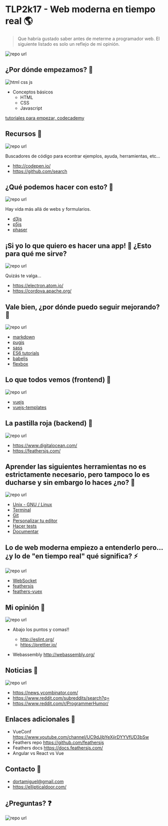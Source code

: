 # TLP2k17 - Web moderna en tiempo real 🌎

> Que habría gustado saber antes de meterme a programador web.
> El siguiente listado es solo un reflejo de mi opinión.

![repo url](https://raw.githubusercontent.com/ellipticaldoor/tlp2k17/master/img/url.jpg)


## ¿Por dónde empezamos? 🏁

![html css js](https://raw.githubusercontent.com/ellipticaldoor/tlp2k17/master/img/html_css_js.jpg)
* Conceptos básicos
	- HTML
	- CSS
	- Javascript

[tutoriales para empezar, codecademy](https://www.codecademy.com/learn)


## Recursos 🥙

![repo url](https://raw.githubusercontent.com/ellipticaldoor/tlp2k17/master/img/url.jpg)

Buscadores de código para econtrar ejemplos, ayuda, herramientas, etc...

* http://codepen.io/
* https://github.com/search


## ¿Qué podemos hacer con esto? 🔨

![repo url](https://raw.githubusercontent.com/ellipticaldoor/tlp2k17/master/img/url.jpg)

Hay vida más allá de webs y formularios.

* [d3js](https://d3js.org/)
* [p5js](https://p5js.org/examples/)
* [phaser](https://phaser.io/)


## ¡Si yo lo que quiero es hacer una app! 📱 ¿Esto para qué me sirve? 

![repo url](https://raw.githubusercontent.com/ellipticaldoor/tlp2k17/master/img/url.jpg)

Quizás te valga...

* https://electron.atom.io/
* https://cordova.apache.org/


## Vale bien, ¿por dónde puedo seguir mejorando? 💪

![repo url](https://raw.githubusercontent.com/ellipticaldoor/tlp2k17/master/img/url.jpg)

* [markdown](https://daringfireball.net/projects/markdown/syntax)
* [pugjs](https://pugjs.org/api/getting-started.html)
* [sass](http://sass-lang.com/)
* [ES6 tutorials](https://github.com/ericdouglas/ES6-Learning)
* [babeljs](https://babeljs.io/)
* [flexbox](https://css-tricks.com/snippets/css/a-guide-to-flexbox/)


## Lo que todos vemos (frontend) 👀

![repo url](https://raw.githubusercontent.com/ellipticaldoor/tlp2k17/master/img/url.jpg)

* [vuejs](https://vuejs.org/)
* [vuejs-templates](https://github.com/vuejs-templates/webpack)


## La pastilla roja (backend) 🍦 

![repo url](https://raw.githubusercontent.com/ellipticaldoor/tlp2k17/master/img/url.jpg)

* https://www.digitalocean.com/
* https://feathersjs.com/


## Aprender las siguientes herramientas no es estrictamente necesario, pero tampoco lo es ducharse y sin embargo lo haces ¿no? 🛀

![repo url](https://raw.githubusercontent.com/ellipticaldoor/tlp2k17/master/img/url.jpg)

* [Unix - GNU / Linux]()
* [Terminal]()
* [Git]()
* [Personalizar tu editor]()
* [Hacer tests]()
* [Documentar]()


## Lo de web moderna empiezo a entenderlo pero... ¿y lo de "en tiempo real" qué significa? ⚡️

![repo url](https://raw.githubusercontent.com/ellipticaldoor/tlp2k17/master/img/url.jpg)

* [WebSocket](https://en.wikipedia.org/wiki/WebSocket)
* [feathersjs](https://feathersjs.com/)
* [feathers-vuex](https://github.com/feathersjs/feathers-vuex/)


## Mi opinión 💩

![repo url](https://raw.githubusercontent.com/ellipticaldoor/tlp2k17/master/img/url.jpg)

* Abajo los puntos y comas!!
	- http://eslint.org/
	- https://prettier.io/

* Webassembly http://webassembly.org/


## Noticias 📰

![repo url](https://raw.githubusercontent.com/ellipticaldoor/tlp2k17/master/img/url.jpg)

* https://news.ycombinator.com/
* https://www.reddit.com/subreddits/search?q=
* https://www.reddit.com/r/ProgrammerHumor/


## Enlaces adicionales 🔗

* VueConf https://www.youtube.com/channel/UC9dJjbYeXjirDYYVfUD3bSw
* Feathers repo https://github.com/feathersjs
* Feathers docs https://docs.feathersjs.com/
* Angular vs React vs Vue


## Contacto 🙋

* [dortamiguel@gmail.com](mailto:dortamiguel@gmail.com)
* https://ellipticaldoor.com/


## ¿Preguntas? ❓

![repo url](https://raw.githubusercontent.com/ellipticaldoor/tlp2k17/master/img/url.jpg)
